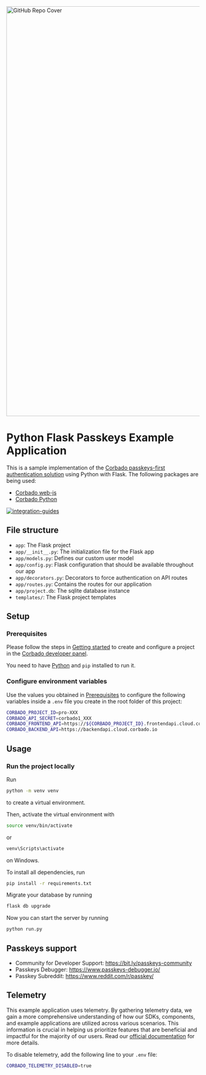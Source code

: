 <img width="1070" alt="GitHub Repo Cover" src="https://github.com/corbado/corbado-php/assets/18458907/aa4f9df6-980b-4b24-bb2f-d71c0f480971">

# Python Flask Passkeys Example Application

This is a sample implementation of the [Corbado passkeys-first authentication solution](https://www.corbado.com) using
Python with Flask. The following packages are being used:

- [Corbado web-js](https://github.com/corbado/javascript/tree/develop/packages/web-js)
- [Corbado Python](https://github.com/corbado/corbado-python)

[![integration-guides](https://github.com/user-attachments/assets/7859201b-a345-4b68-b336-6e2edcc6577b)](https://app.corbado.com/integration-guides/python-flask)

## File structure

- `app`: The Flask project
- `app/__init__.py`: The initialization file for the Flask app
- `app/models.py`: Defines our custom user model
- `app/config.py`: Flask configuration that should be available throughout our app
- `app/decorators.py`: Decorators to force authentication on API routes
- `app/routes.py`: Contains the routes for our application
- `app/project.db`: The sqlite database instance
- `templates/`: The Flask project templates

## Setup

### Prerequisites

Please follow the steps in [Getting started](https://docs.corbado.com/overview/getting-started) to create and configure
a project in the [Corbado developer panel](https://app.corbado.com/).

You need to have [Python](https://www.python.org/downloads/) and `pip` installed to run it.

### Configure environment variables

Use the values you obtained in [Prerequisites](#prerequisites) to configure the following variables inside a `.env`
file you create in the root folder of this project:

```sh
CORBADO_PROJECT_ID=pro-XXX
CORBADO_API_SECRET=corbado1_XXX
CORBADO_FRONTEND_API=https://${CORBADO_PROJECT_ID}.frontendapi.cloud.corbado.io
CORBADO_BACKEND_API=https://backendapi.cloud.corbado.io
```

## Usage

### Run the project locally

Run

```bash
python -m venv venv
```

to create a virtual environment.

Then, activate the virtual environment with

```bash
source venv/bin/activate
```

or

```bash
venv\Scripts\activate
```

on Windows.

To install all dependencies, run

```bash
pip install -r requirements.txt
```

Migrate your database by running

```bash
flask db upgrade
```

Now you can start the server by running

```bash
python run.py
```

## Passkeys support

- Community for Developer Support: https://bit.ly/passkeys-community
- Passkeys Debugger: https://www.passkeys-debugger.io/
- Passkey Subreddit: https://www.reddit.com/r/passkey/

## Telemetry

This example application uses telemetry. By gathering telemetry data, we gain a more comprehensive understanding of how our SDKs, components, and example applications are utilized across various scenarios. This information is crucial in helping us prioritize features that are beneficial and impactful for the majority of our users. Read our [official documentation](https://docs.corbado.com/corbado-complete/other/telemetry) for more details.

To disable telemetry, add the following line to your `.env` file:

```sh
CORBADO_TELEMETRY_DISABLED=true
```
